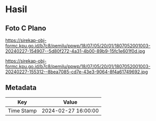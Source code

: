 # Hasil

## Foto C Plano

https://sirekap-obj-formc.kpu.go.id/b7c8/pemilu/ppwp/18/07/05/20/01/1807052001003-20240227-154907--5d80f272-4a31-4b00-89b9-15fc1e601f0d.jpg

https://sirekap-obj-formc.kpu.go.id/b7c8/pemilu/ppwp/18/07/05/20/01/1807052001003-20240227-155312--8bea7085-cd7e-43e3-9064-8f4a61749692.jpg


## Metadata

| Key        | Value               |
| ---------- | ------------------- |
| Time Stamp | 2024-02-27 16:00:00 |



